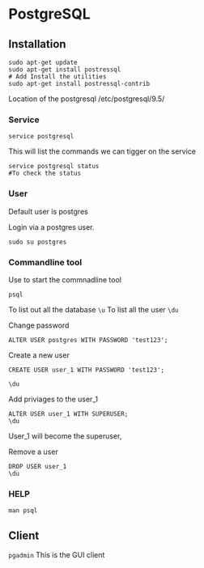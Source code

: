 # PostgreSQL

## Installation

```
sudo apt-get update
sudo apt-get install postressql
# Add Install the utilities
sudo apt-get install postressql-contrib 
```

Location of the postgresql 
/etc/postgresql/9.5/ 


### Service 
``` 
service postgresql 
```
This will list the commands we can tigger on the service
```
service postgresql status 
#To check the status
```

### User
Default user is postgres

Login via a postgres user.
```
sudo su postgres
```

### Commandline tool

Use to start the commnadline tool
```
psql
```
To list out all the database ```\u``` 
To list all the user ```\du```


Change password 
``` 
ALTER USER postgres WITH PASSWORD 'test123'; 
```

Create a new user
```
CREATE USER user_1 WITH PASSWORD 'test123';

\du
```

Add priviages to the user_1
``` 
ALTER USER user_1 WITH SUPERUSER;
\du 
```
User_1 will become the superuser,


Remove a user
``` 
DROP USER user_1
\du
```
### HELP
``` man psql ```


## Client 
```pgadmin``` This is the GUI client




